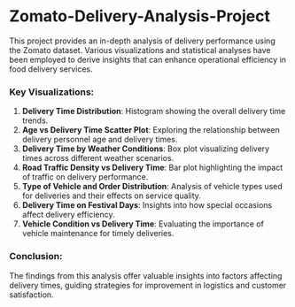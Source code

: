 # Zomato-Delivery-Analysis-Project
This project provides an in-depth analysis of delivery performance using the Zomato dataset. Various visualizations and statistical analyses have been employed to derive insights that can enhance operational efficiency in food delivery services.

### **Key Visualizations**:
1. **Delivery Time Distribution**: Histogram showing the overall delivery time trends.
2. **Age vs Delivery Time Scatter Plot**: Exploring the relationship between delivery personnel age and delivery times.
3. **Delivery Time by Weather Conditions**: Box plot visualizing delivery times across different weather scenarios.
4. **Road Traffic Density vs Delivery Time**: Bar plot highlighting the impact of traffic on delivery performance.
5. **Type of Vehicle and Order Distribution**: Analysis of vehicle types used for deliveries and their effects on service quality.
6. **Delivery Time on Festival Days**: Insights into how special occasions affect delivery efficiency.
7. **Vehicle Condition vs Delivery Time**: Evaluating the importance of vehicle maintenance for timely deliveries.

### **Conclusion**:
The findings from this analysis offer valuable insights into factors affecting delivery times, guiding strategies for improvement in logistics and customer satisfaction.
